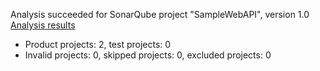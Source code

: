 Analysis succeeded for SonarQube project "SampleWebAPI", version 1.0 [Analysis results](http://localhost:9000/dashboard/index/org.sonarqube:sonarqube-scanner-msbuild)
- Product projects: 2, test projects: 0
- Invalid projects: 0, skipped projects: 0, excluded projects: 0

